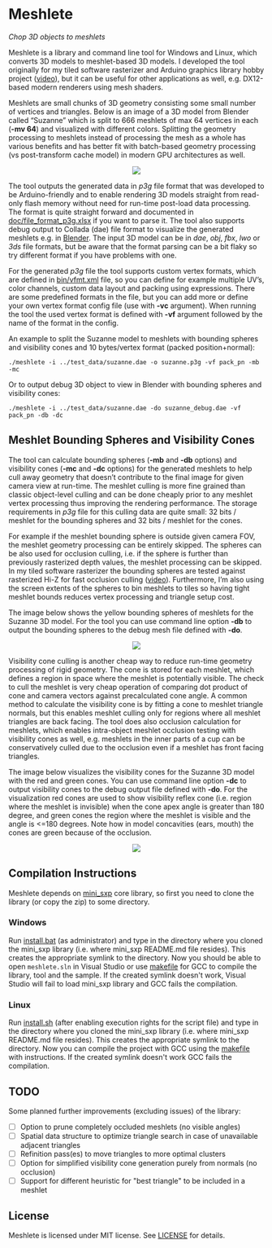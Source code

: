 # Meshlete

*Chop 3D objects to meshlets*

Meshlete is a library and command line tool for Windows and Linux, which converts 3D models to meshlet-based 3D models. I developed the tool originally for my tiled software rasterizer and Arduino graphics library hobby project ([video]( https://www.youtube.com/watch?v=Xs_5Sv9oBtk)), but it can be useful for other applications as well, e.g. DX12-based modern renderers using mesh shaders.

Meshlets are small chunks of 3D geometry consisting some small number of vertices and triangles. Below is an image of a 3D model from Blender called “Suzanne” which is split to 666 meshlets of max 64 vertices in each (**-mv 64**) and visualized with different colors. Splitting the geometry processing to meshlets instead of processing the mesh as a whole has various benefits and has better fit with batch-based geometry processing (vs post-transform cache model) in modern GPU architectures as well.

<p align="center">
  <img src="doc/images/suzanne_meshlets.jpg">
</p>

The tool outputs the generated data in *p3g* file format that was developed to be Arduino-friendly and to enable rendering 3D models straight from read-only flash memory without need for run-time post-load data processing. The format is quite straight forward and documented in [doc/file_format_p3g.xlsx](doc/file_format_p3g.xlsx) if you want to parse it. The tool also supports debug output to Collada (dae) file format to visualize the generated meshlets e.g. in [Blender](https://www.blender.org). The input 3D model can be in *dae*, *obj*, *fbx*, *lwo* or *3ds* file formats, but be aware that the format parsing can be a bit flaky so try different format if you have problems with one.

For the generated *p3g* file the tool supports custom vertex formats, which are defined in [bin/vfmt.xml](bin/vfmt.xml) file, so you can define for example multiple UV’s, color channels, custom data layout and packing using expressions. There are some predefined formats in the file, but you can add more or define your own vertex format config file (use with **-vc** argument). When running the tool the used vertex format is defined with **-vf** argument followed by the name of the format in the config.

An example to split the Suzanne model to meshlets with bounding spheres and visibility cones and 10 bytes/vertex format (packed position+normal):
```
./meshlete -i ../test_data/suzanne.dae -o suzanne.p3g -vf pack_pn -mb -mc
```
Or to output debug 3D object to view in Blender with bounding spheres and visibility cones:
```
./meshlete -i ../test_data/suzanne.dae -do suzanne_debug.dae -vf pack_pn -db -dc
```

## Meshlet Bounding Spheres and Visibility Cones
The tool can calculate bounding spheres (**-mb** and **-db** options) and visibility cones (**-mc** and **-dc** options) for the generated meshlets to help cull away geometry that doesn’t contribute to the final image for given camera view at run-time. The meshlet culling is more fine grained than classic object-level culling and can be done cheaply prior to any meshlet vertex processing thus improving the rendering performance. The storage requirements in *p3g* file for this culling data are quite small: 32 bits / meshlet for the bounding spheres and 32 bits / meshlet for the cones.

For example if the meshlet bounding sphere is outside given camera FOV, the meshlet geometry processing can be entirely skipped. The spheres can be also used for occlusion culling, i.e. if the sphere is further than previously rasterized depth values, the meshlet processing can be skipped. In my tiled software rasterizer the bounding spheres are tested against rasterized Hi-Z for fast occlusion culling ([video](http://www.youtube.com/watch?v=B-2ABFcQLz0)). Furthermore, I’m also using the screen extents of the spheres to bin meshlets to tiles so having tight meshlet bounds reduces vertex processing and triangle setup cost.

The image below shows the yellow bounding spheres of meshlets for the Suzanne 3D model. For the tool you can use command line option **-db** to output the bounding spheres to the debug mesh file defined with **-do**.

<p align="center">
  <img src="doc/images/suzanne_spheres.jpg">
</p>

Visibility cone culling is another cheap way to reduce run-time geometry processing of rigid geometry. The cone is stored for each meshlet, which defines a region in space where the meshlet is potentially visible. The check to cull the meshlet is very cheap operation of comparing dot product of cone and camera vectors against precalculated cone angle. A common method to calculate the visibility cone is by fitting a cone to meshlet triangle normals, but this enables meshlet culling only for regions where all meshlet triangles are back facing. The tool does also occlusion calculation for meshlets, which enables intra-object meshlet occlusion testing with visibility cones as well, e.g. meshlets in the inner parts of a cup can be conservatively culled due to the occlusion even if a meshlet has front facing triangles.

The image below visualizes the visibility cones for the Suzanne 3D model with the red and green cones. You can use command line option **-dc** to output visibility cones to the debug output file defined with **-do**. For the visualization red cones are used to show visibility reflex cone (i.e. region where the meshlet is invisible) when the cone apex angle is greater than 180 degree, and green cones the region where the meshlet is visible and the angle is  <=180  degrees. Note how in model concavities (ears, mouth) the cones are green because of the occlusion.

<p align="center">
  <img src="doc/images/suzanne_cones.jpg">
</p>


## Compilation Instructions
Meshlete depends on [mini_sxp](https://github.com/JarkkoPFC/mini_sxp) core library, so first you need to clone the library (or copy the zip) to some directory.
### Windows
Run [install.bat](install.bat) (as administrator) and type in the directory where you cloned the mini_sxp library (i.e. where mini_sxp README.md file resides). This creates the appropriate symlink to the directory. Now you should be able to open `meshlete.sln` in Visual Studio or use [makefile](build/gcc/makefile) for GCC to compile the library, tool and the sample. If the created symlink doesn't work, Visual Studio will fail to load mini_sxp library and GCC fails the compilation.
### Linux
Run [install.sh](install.sh) (after enabling execution rights for the script file) and type in the directory where you cloned the mini_sxp library (i.e. where mini_sxp README.md file resides). This creates the appropriate symlink to the directory. Now you can compile the project with GCC using the [makefile](build/gcc/makefile) with instructions. If the created symlink doesn't work GCC fails the compilation.

## TODO
Some planned further improvements (excluding issues) of the library:
- [ ] Option to prune completely occluded meshlets (no visible angles)
- [ ] Spatial data structure to optimize triangle search in case of unavailable adjacent triangles
- [ ] Refinition pass(es) to move triangles to more optimal clusters
- [ ] Option for simplified visibility cone generation purely from normals (no occlusion)
- [ ] Support for different heuristic for "best triangle" to be included in a meshlet

## License

Meshlete is licensed under MIT license. See [LICENSE](LICENSE) for details.
